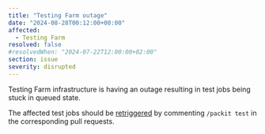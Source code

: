 ```yaml
---
title: "Testing Farm outage"
date: "2024-08-28T00:12:00+00:00"
affected:
  - Testing Farm
resolved: false
#resolvedWhen: "2024-07-22T12:00:00+02:00"
section: issue
severity: disrupted
---
```


Testing Farm infrastructure is having an outage resulting in test jobs being stuck in queued state.

The affected test jobs should be [retriggered](https://packit.dev/docs/configuration/upstream/tests#restart-testing) by commenting `/packit test` in the corresponding pull requests.
